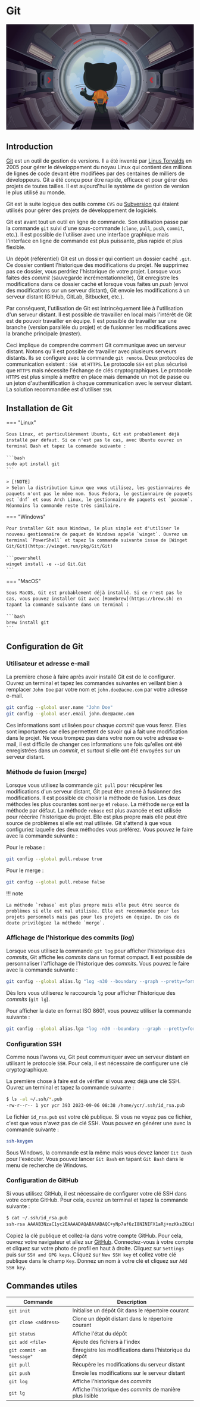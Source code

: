# Git

![Fanart Git](../assets/images/git-wallhaven.png)

## Introduction

[Git](https://git-scm.com/) est un outil de gestion de versions. Il a été inventé par [Linus Torvalds](https://en.wikipedia.org/wiki/Linus_Torvalds) en 2005 pour gérer le développement du noyau Linux qui contient des millions de lignes de code devant être modifiées par des centaines de milliers de développeurs. Git a été conçu pour être rapide, efficace et pour gérer des projets de toutes tailles. Il est aujourd'hui le système de gestion de version le plus utilisé au monde.

Git est la suite logique des outils comme `CVS` ou [Subversion](https://subversion.apache.org/) qui étaient utilisés pour gérer des projets de développement de logiciels.

Git est avant tout un outil en ligne de commande. Son utilisation passe par la commande `git` suivi d'une sous-commande (`clone`, `pull`, `push`, `commit`, etc.). Il est possible de l'utiliser avec une interface graphique mais l'interface en ligne de commande est plus puissante, plus rapide et plus flexible.

Un dépôt (référentiel) Git est un dossier qui contient un dossier caché `.git`. Ce dossier contient l'historique des modifications du projet. Ne supprimez pas ce dossier, vous perdriez l'historique de votre projet. Lorsque vous faites des *commit* (sauvegarde incrémentationnelle), Git enregistre les modifications dans ce dossier caché et lorsque vous faites un *push* (envoi des modifications sur un serveur distant), Git envoie les modifications à un serveur distant (GitHub, GitLab, Bitbucket, etc.).

Par conséquent, l'utilisation de Git est intrincèquement liée à l'utilisation d'un serveur distant. Il est possible de travailler en local mais l'intérêt de Git est de pouvoir travailler en équipe. Il est possible de travailler sur une branche (version parallèle du projet) et de fusionner les modifications avec la branche principale (master).

Ceci implique de comprendre comment Git communique avec un serveur distant. Notons qu'il est possible de travailler avec plusieurs serveurs distants. Ils se configure avec la commande `git remote`. Deux protocoles de communication existent : `SSH ` et `HTTPS`. Le protocole `SSH` est plus sécurisé que `HTTPS` mais nécessite l'échange de clés cryptographiques. Le protocole `HTTPS` est plus simple à mettre en place mais demande un mot de passe ou un jeton d'authentification à chaque communication avec le serveur distant. La solution recommandée est d'utiliser `SSH`.

## Installation de Git

=== "Linux"

    Sous Linux, et particulièrement Ubuntu, Git est probablement déjà installé par défaut. Si ce n'est pas le cas, avec Ubuntu ouvrez un terminal Bash et tapez la commande suivante :

    ```bash
    sudo apt install git
    ```

    > [!NOTE]
    > Selon la distribution Linux que vous utilisez, les gestionnaires de paquets n'ont pas le même nom. Sous Fedora, le gestionnaire de paquets est `dnf` et sous Arch Linux, le gestionnaire de paquets est `pacman`. Néanmoins la commande reste très similaire.

=== "Windows"

    Pour installer Git sous Windows, le plus simple est d'utiliser le nouveau gestionnaire de paquet de Windows appelé `winget`. Ouvrez un terminal `PowerShell` et tapez la commande suivante issue de [Winget Git/Git](https://winget.run/pkg/Git/Git)

    ```powershell
    winget install -e --id Git.Git
    ```

=== "MacOS"

    Sous MacOS, Git est probablement déjà installé. Si ce n'est pas le cas, vous pouvez installer Git avec [Homebrew](https://brew.sh) en tapant la commande suivante dans un terminal :

    ```bash
    brew install git
    ```

## Configuration de Git

### Utilisateur et adresse e-mail

La première chose à faire après avoir installé Git est de le configurer. Ouvrez un terminal et tapez les commandes suivantes en veillant bien à remplacer `John Doe` par votre nom et `john.doe@acme.com` par votre adresse e-mail.

```bash
git config --global user.name "John Doe"
git config --global user.email john.doe@acme.com
```

Ces informations sont utilisées pour chaque *commit* que vous ferez. Elles sont importantes car elles permettent de savoir qui a fait une modification dans le projet. Ne vous trompez pas dans votre nom ou votre adresse e-mail, il est difficile de changer ces informations une fois qu'elles ont été enregistrées dans un *commit*, et surtout si elle ont été envoyées sur un serveur distant.

### Méthode de fusion (*merge*)

Lorsque vous utilisez la commande `git pull` pour récupérer les modifications d'un serveur distant, Git peut être amené à fusionner des modifications. Il est possible de choisir la méthode de fusion. Les deux méthodes les plus courantes sont `merge` et `rebase`. La méthode `merge` est la méthode par défaut. La méthode `rebase` est plus avancée et est utilisée pour réécrire l'historique du projet. Elle est plus propre mais elle peut être source de problèmes si elle est mal utilisée. Git s'attend à que vous configuriez laquelle des deux méthodes vous préférez. Vous pouvez le faire avec la commande suivante :

Pour le rebase :

```bash
git config --global pull.rebase true
```

Pour le merge :

```bash
git config --global pull.rebase false
```

!!! note

    La méthode `rebase` est plus propre mais elle peut être source de problèmes si elle est mal utilisée. Elle est recommandée pour les projets personnels mais pas pour les projets en équipe. En cas de doute privilégiez la méthode `merge`.

### Affichage de l'historique des commits (*log*)

Lorsque vous utilisez la commande `git log` pour afficher l'historique des *commits*, Git affiche les *commits* dans un format compact. Il est possible de personnaliser l'affichage de l'historique des *commits*. Vous pouvez le faire avec la commande suivante :

```bash
git config --global alias.lg "log -n30 --boundary --graph --pretty=format:'%C(bold blue)%h%C(bold green)%<|(20)% ar%C(reset)%C(white)% s %C(dim white)-% an%C(reset)%C(auto)% d%C(bold red)% N' --abbrev-commit --date=relative"
```

Dès lors vous utiliserez le raccourcis `lg` pour afficher l'historique des *commits* (`git lg`).

Pour afficher la date en format ISO 8601, vous pouvez utiliser la commande suivante :

```bash
git config --global alias.lga "log -n30 --boundary --graph --pretty=format:'%C(bold blue)%h%C(bold green)%<|(20)% ai%C(reset)%C(white)% s %C(dim white)-% an%C(reset)%C(auto)% d%C(bold red)' --abbrev-commit --date=iso"
```

### Configuration SSH

Comme nous l'avons vu, Git peut communiquer avec un serveur distant en utilisant le protocole `SSH`. Pour cela, il est nécessaire de configurer une clé cryptographique.

La première chose à faire est de vérifier si vous avez déjà une clé SSH. Ouvrez un terminal et tapez la commande suivante :

```bash
$ ls -al ~/.ssh/*.pub
-rw-r--r-- 1 ycr ycr 393 2023-09-06 08:38 /home/ycr/.ssh/id_rsa.pub
```

Le fichier `id_rsa.pub` est votre clé publique. Si vous ne voyez pas ce fichier, c'est que vous n'avez pas de clé SSH. Vous pouvez en générer une avec la commande suivante :

```bash
ssh-keygen
```

Sous Windows, la commande est la même mais vous devez lancer `Git Bash` pour l'exécuter. Vous pouvez lancer `Git Bash` en tapant `Git Bash` dans le menu de recherche de Windows.

### Configuration de GitHub

Si vous utilisez GitHub, il est nécessaire de configurer votre clé SSH dans votre compte GitHub. Pour cela, ouvrez un terminal et tapez la commande suivante :

```bash
$ cat ~/.ssh/id_rsa.pub
ssh-rsa AAAAB3NzaC1yc2EAAAADAQABAAABAQC+yNp7af6zI8NINIFX1aRj+nzKksZ6XzBSkgA/iuPpYIGz5SSZOkwkvN0DnX8J42DcuEK/mnu3+f9Wh746823gxhXqtj+7Wv9z9DJ9O9qrsYlnxIMipoqepE/Xt+jE5Yv8ullIdsvZdzY611R5DFwrVswslz9OdmpH6nWCmnY/cGZva79ngdcvJLKFk++fl+Be1xshWt24svawRH7Fdxn8VyUKmP2Twy6iMo3MT9xGe5leV1CiTXfkzLYntNV50/dtzQN+pwcwRBdXBP9FdO9+IzieY6bUGttT6t2VcWoK6jFF+i94Chl/FeGvRU1X/QzSP3SYT2biNRNmznSIa2VD ycr@heig-vd
```

Copiez la clé publique et collez-la dans votre compte GitHub. Pour cela, ouvrez votre navigateur et allez sur [GitHub](https://github.com). Connectez-vous à votre compte et cliquez sur votre photo de profil en haut à droite. Cliquez sur `Settings` puis sur `SSH and GPG keys`. Cliquez sur `New SSH key` et collez votre clé publique dans le champ `Key`. Donnez un nom à votre clé et cliquez sur `Add SSH key`.

## Commandes utiles

| Commande | Description |
| --- | --- |
| `git init` | Initialise un dépôt Git dans le répertoire courant |
| `git clone <address>` | Clone un dépôt distant dans le répertoire courant |
| `git status` | Affiche l'état du dépôt |
| `git add <file>` | Ajoute des fichiers à l'index |
| `git commit -am "message"` | Enregistre les modifications dans l'historique du dépôt |
| `git pull` | Récupère les modifications du serveur distant |
| `git push` | Envoie les modifications sur le serveur distant |
| `git log` | Affiche l'historique des *commits* |
| `git lg` | Affiche l'historique des *commits* de manière plus lisible |
